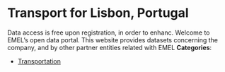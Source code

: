 # Transport for Lisbon, Portugal


Data access is free upon registration, in order to enhanc. Welcome to EMEL’s open data portal. This website provides datasets concerning the company, and by other partner entities related with EMEL
**Categories**:

- [Transportation](https://github/awesome-apis/awesome-apis#transportation)




